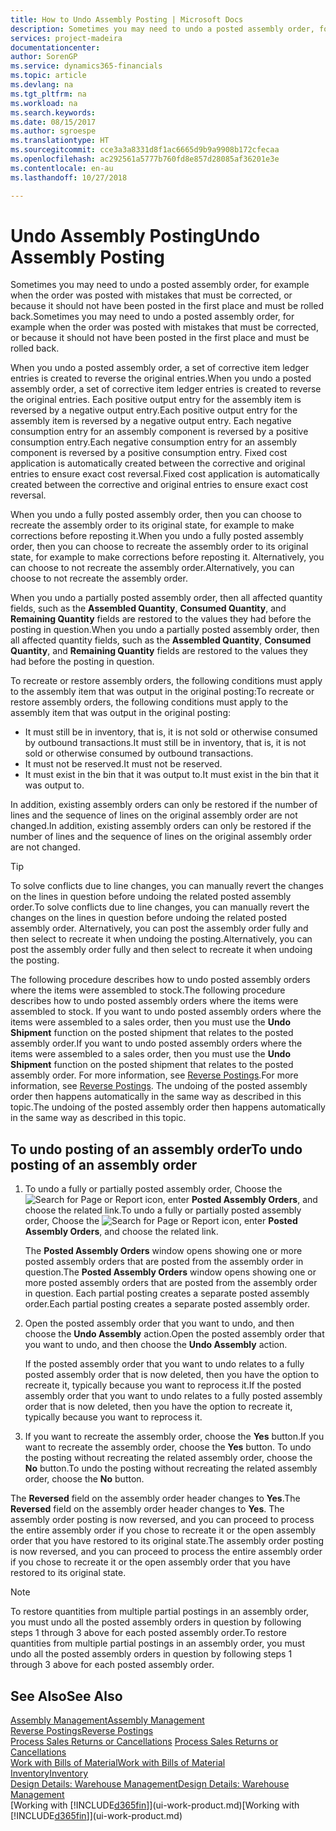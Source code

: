 ```yaml
---
title: How to Undo Assembly Posting | Microsoft Docs
description: Sometimes you may need to undo a posted assembly order, for example when the order was posted with mistakes that must be corrected, or because it should not have been posted in the first place and must be rolled back.
services: project-madeira
documentationcenter: 
author: SorenGP
ms.service: dynamics365-financials
ms.topic: article
ms.devlang: na
ms.tgt_pltfrm: na
ms.workload: na
ms.search.keywords: 
ms.date: 08/15/2017
ms.author: sgroespe
ms.translationtype: HT
ms.sourcegitcommit: cce3a3a8331d8f1ac6665d9b9a9908b172cfecaa
ms.openlocfilehash: ac292561a5777b760fd8e857d28085af36201e3e
ms.contentlocale: en-au
ms.lasthandoff: 10/27/2018

---
```

# <a name="undo-assembly-posting"></a><span data-ttu-id="54a93-103">Undo Assembly Posting</span><span class="sxs-lookup"><span data-stu-id="54a93-103">Undo Assembly Posting</span></span>
<span data-ttu-id="54a93-104">Sometimes you may need to undo a posted assembly order, for example when the order was posted with mistakes that must be corrected, or because it should not have been posted in the first place and must be rolled back.</span><span class="sxs-lookup"><span data-stu-id="54a93-104">Sometimes you may need to undo a posted assembly order, for example when the order was posted with mistakes that must be corrected, or because it should not have been posted in the first place and must be rolled back.</span></span>

<span data-ttu-id="54a93-105">When you undo a posted assembly order, a set of corrective item ledger entries is created to reverse the original entries.</span><span class="sxs-lookup"><span data-stu-id="54a93-105">When you undo a posted assembly order, a set of corrective item ledger entries is created to reverse the original entries.</span></span> <span data-ttu-id="54a93-106">Each positive output entry for the assembly item is reversed by a negative output entry.</span><span class="sxs-lookup"><span data-stu-id="54a93-106">Each positive output entry for the assembly item is reversed by a negative output entry.</span></span> <span data-ttu-id="54a93-107">Each negative consumption entry for an assembly component is reversed by a positive consumption entry.</span><span class="sxs-lookup"><span data-stu-id="54a93-107">Each negative consumption entry for an assembly component is reversed by a positive consumption entry.</span></span> <span data-ttu-id="54a93-108">Fixed cost application is automatically created between the corrective and original entries to ensure exact cost reversal.</span><span class="sxs-lookup"><span data-stu-id="54a93-108">Fixed cost application is automatically created between the corrective and original entries to ensure exact cost reversal.</span></span>  

<span data-ttu-id="54a93-109">When you undo a fully posted assembly order, then you can choose to recreate the assembly order to its original state, for example to make corrections before reposting it.</span><span class="sxs-lookup"><span data-stu-id="54a93-109">When you undo a fully posted assembly order, then you can choose to recreate the assembly order to its original state, for example to make corrections before reposting it.</span></span> <span data-ttu-id="54a93-110">Alternatively, you can choose to not recreate the assembly order.</span><span class="sxs-lookup"><span data-stu-id="54a93-110">Alternatively, you can choose to not recreate the assembly order.</span></span>  

<span data-ttu-id="54a93-111">When you undo a partially posted assembly order, then all affected quantity fields, such as the **Assembled Quantity**, **Consumed Quantity**, and **Remaining Quantity** fields are restored to the values they had before the posting in question.</span><span class="sxs-lookup"><span data-stu-id="54a93-111">When you undo a partially posted assembly order, then all affected quantity fields, such as the **Assembled Quantity**, **Consumed Quantity**, and **Remaining Quantity** fields are restored to the values they had before the posting in question.</span></span>  

<span data-ttu-id="54a93-112">To recreate or restore assembly orders, the following conditions must apply to the assembly item that was output in the original posting:</span><span class="sxs-lookup"><span data-stu-id="54a93-112">To recreate or restore assembly orders, the following conditions must apply to the assembly item that was output in the original posting:</span></span>  

-   <span data-ttu-id="54a93-113">It must still be in inventory, that is, it is not sold or otherwise consumed by outbound transactions.</span><span class="sxs-lookup"><span data-stu-id="54a93-113">It must still be in inventory, that is, it is not sold or otherwise consumed by outbound transactions.</span></span>  
-   <span data-ttu-id="54a93-114">It must not be reserved.</span><span class="sxs-lookup"><span data-stu-id="54a93-114">It must not be reserved.</span></span>  
-   <span data-ttu-id="54a93-115">It must exist in the bin that it was output to.</span><span class="sxs-lookup"><span data-stu-id="54a93-115">It must exist in the bin that it was output to.</span></span>  

<span data-ttu-id="54a93-116">In addition, existing assembly orders can only be restored if the number of lines and the sequence of lines on the original assembly order are not changed.</span><span class="sxs-lookup"><span data-stu-id="54a93-116">In addition, existing assembly orders can only be restored if the number of lines and the sequence of lines on the original assembly order are not changed.</span></span>  

> [!TIP]  
>  <span data-ttu-id="54a93-117">To solve conflicts due to line changes, you can manually revert the changes on the lines in question before undoing the related posted assembly order.</span><span class="sxs-lookup"><span data-stu-id="54a93-117">To solve conflicts due to line changes, you can manually revert the changes on the lines in question before undoing the related posted assembly order.</span></span> <span data-ttu-id="54a93-118">Alternatively, you can post the assembly order fully and then select to recreate it when undoing the posting.</span><span class="sxs-lookup"><span data-stu-id="54a93-118">Alternatively, you can post the assembly order fully and then select to recreate it when undoing the posting.</span></span>  

<span data-ttu-id="54a93-119">The following procedure describes how to undo posted assembly orders where the items were assembled to stock.</span><span class="sxs-lookup"><span data-stu-id="54a93-119">The following procedure describes how to undo posted assembly orders where the items were assembled to stock.</span></span> <span data-ttu-id="54a93-120">If you want to undo posted assembly orders where the items were assembled to a sales order, then you must use the **Undo Shipment** function on the posted shipment that relates to the posted assembly order.</span><span class="sxs-lookup"><span data-stu-id="54a93-120">If you want to undo posted assembly orders where the items were assembled to a sales order, then you must use the **Undo Shipment** function on the posted shipment that relates to the posted assembly order.</span></span> <span data-ttu-id="54a93-121">For more information, see [Reverse Postings](finance-how-reverse-journal-posting.md).</span><span class="sxs-lookup"><span data-stu-id="54a93-121">For more information, see [Reverse Postings](finance-how-reverse-journal-posting.md).</span></span> <span data-ttu-id="54a93-122">The undoing of the posted assembly order then happens automatically in the same way as described in this topic.</span><span class="sxs-lookup"><span data-stu-id="54a93-122">The undoing of the posted assembly order then happens automatically in the same way as described in this topic.</span></span>  

## <a name="to-undo-posting-of-an-assembly-order"></a><span data-ttu-id="54a93-123">To undo posting of an assembly order</span><span class="sxs-lookup"><span data-stu-id="54a93-123">To undo posting of an assembly order</span></span>  
1.  <span data-ttu-id="54a93-124">To undo a fully or partially posted assembly order, Choose the ![Search for Page or Report](media/ui-search/search_small.png "Search for Page or Report icon") icon, enter **Posted Assembly Orders**, and choose the related link.</span><span class="sxs-lookup"><span data-stu-id="54a93-124">To undo a fully or partially posted assembly order, Choose the ![Search for Page or Report](media/ui-search/search_small.png "Search for Page or Report icon") icon, enter **Posted Assembly Orders**, and choose the related link.</span></span>  

    <span data-ttu-id="54a93-125">The **Posted Assembly Orders** window opens showing one or more posted assembly orders that are posted from the assembly order in question.</span><span class="sxs-lookup"><span data-stu-id="54a93-125">The **Posted Assembly Orders** window opens showing one or more posted assembly orders that are posted from the assembly order in question.</span></span> <span data-ttu-id="54a93-126">Each partial posting creates a separate posted assembly order.</span><span class="sxs-lookup"><span data-stu-id="54a93-126">Each partial posting creates a separate posted assembly order.</span></span>  
2.  <span data-ttu-id="54a93-127">Open the posted assembly order that you want to undo, and then choose the **Undo Assembly** action.</span><span class="sxs-lookup"><span data-stu-id="54a93-127">Open the posted assembly order that you want to undo, and then choose the **Undo Assembly** action.</span></span>  

    <span data-ttu-id="54a93-128">If the posted assembly order that you want to undo relates to a fully posted assembly order that is now deleted, then you have the option to recreate it, typically because you want to reprocess it.</span><span class="sxs-lookup"><span data-stu-id="54a93-128">If the posted assembly order that you want to undo relates to a fully posted assembly order that is now deleted, then you have the option to recreate it, typically because you want to reprocess it.</span></span>  
3.  <span data-ttu-id="54a93-129">If you want to recreate the assembly order, choose the **Yes** button.</span><span class="sxs-lookup"><span data-stu-id="54a93-129">If you want to recreate the assembly order, choose the **Yes** button.</span></span> <span data-ttu-id="54a93-130">To undo the posting without recreating the related assembly order, choose the **No** button.</span><span class="sxs-lookup"><span data-stu-id="54a93-130">To undo the posting without recreating the related assembly order, choose the **No** button.</span></span>  

<span data-ttu-id="54a93-131">The **Reversed** field on the assembly order header changes to **Yes**.</span><span class="sxs-lookup"><span data-stu-id="54a93-131">The **Reversed** field on the assembly order header changes to **Yes**.</span></span> <span data-ttu-id="54a93-132">The assembly order posting is now reversed, and you can proceed to process the entire assembly order if you chose to recreate it or the open assembly order that you have restored to its original state.</span><span class="sxs-lookup"><span data-stu-id="54a93-132">The assembly order posting is now reversed, and you can proceed to process the entire assembly order if you chose to recreate it or the open assembly order that you have restored to its original state.</span></span>  

> [!NOTE]  
>  <span data-ttu-id="54a93-133">To restore quantities from multiple partial postings in an assembly order, you must undo all the posted assembly orders in question by following steps 1 through 3 above for each posted assembly order.</span><span class="sxs-lookup"><span data-stu-id="54a93-133">To restore quantities from multiple partial postings in an assembly order, you must undo all the posted assembly orders in question by following steps 1 through 3 above for each posted assembly order.</span></span>  

## <a name="see-also"></a><span data-ttu-id="54a93-134">See Also</span><span class="sxs-lookup"><span data-stu-id="54a93-134">See Also</span></span>  
[<span data-ttu-id="54a93-135">Assembly Management</span><span class="sxs-lookup"><span data-stu-id="54a93-135">Assembly Management</span></span>](assembly-assemble-items.md)  
[<span data-ttu-id="54a93-136">Reverse Postings</span><span class="sxs-lookup"><span data-stu-id="54a93-136">Reverse Postings</span></span>](finance-how-reverse-journal-posting.md)  
<span data-ttu-id="54a93-137">[Process Sales Returns or Cancellations](sales-how-process-sales-returns-cancellations.md)  </span><span class="sxs-lookup"><span data-stu-id="54a93-137">[Process Sales Returns or Cancellations](sales-how-process-sales-returns-cancellations.md)  </span></span>  
[<span data-ttu-id="54a93-138">Work with Bills of Material</span><span class="sxs-lookup"><span data-stu-id="54a93-138">Work with Bills of Material</span></span>](inventory-how-work-BOMs.md)  
[<span data-ttu-id="54a93-139">Inventory</span><span class="sxs-lookup"><span data-stu-id="54a93-139">Inventory</span></span>](inventory-manage-inventory.md)  
[<span data-ttu-id="54a93-140">Design Details: Warehouse Management</span><span class="sxs-lookup"><span data-stu-id="54a93-140">Design Details: Warehouse Management</span></span>](design-details-warehouse-management.md)  
<span data-ttu-id="54a93-141">[Working with [!INCLUDE[d365fin](includes/d365fin_md.md)]](ui-work-product.md)</span><span class="sxs-lookup"><span data-stu-id="54a93-141">[Working with [!INCLUDE[d365fin](includes/d365fin_md.md)]](ui-work-product.md)</span></span>

